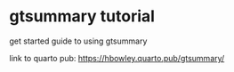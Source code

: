 # gtsummary tutorial

get started guide to using gtsummary

link to quarto pub: https://hbowley.quarto.pub/gtsummary/
